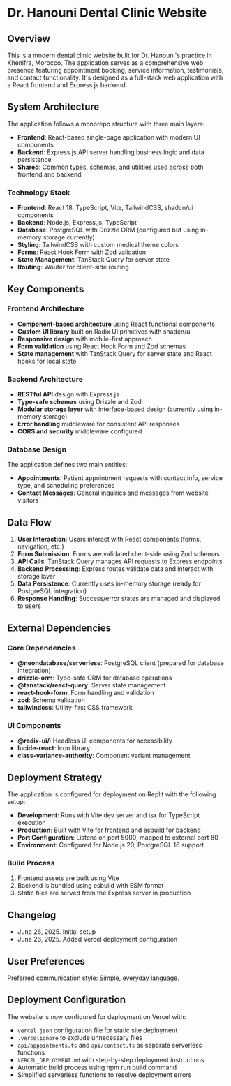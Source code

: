 # Dr. Hanouni Dental Clinic Website

## Overview

This is a modern dental clinic website built for Dr. Hanouni's practice in Khénifra, Morocco. The application serves as a comprehensive web presence featuring appointment booking, service information, testimonials, and contact functionality. It's designed as a full-stack web application with a React frontend and Express.js backend.

## System Architecture

The application follows a monorepo structure with three main layers:

- **Frontend**: React-based single-page application with modern UI components
- **Backend**: Express.js API server handling business logic and data persistence
- **Shared**: Common types, schemas, and utilities used across both frontend and backend

### Technology Stack

- **Frontend**: React 18, TypeScript, Vite, TailwindCSS, shadcn/ui components
- **Backend**: Node.js, Express.js, TypeScript
- **Database**: PostgreSQL with Drizzle ORM (configured but using in-memory storage currently)
- **Styling**: TailwindCSS with custom medical theme colors
- **Forms**: React Hook Form with Zod validation
- **State Management**: TanStack Query for server state
- **Routing**: Wouter for client-side routing

## Key Components

### Frontend Architecture
- **Component-based architecture** using React functional components
- **Custom UI library** built on Radix UI primitives with shadcn/ui
- **Responsive design** with mobile-first approach
- **Form validation** using React Hook Form and Zod schemas
- **State management** with TanStack Query for server state and React hooks for local state

### Backend Architecture
- **RESTful API** design with Express.js
- **Type-safe schemas** using Drizzle and Zod
- **Modular storage layer** with interface-based design (currently using in-memory storage)
- **Error handling** middleware for consistent API responses
- **CORS and security** middleware configured

### Database Design
The application defines two main entities:
- **Appointments**: Patient appointment requests with contact info, service type, and scheduling preferences
- **Contact Messages**: General inquiries and messages from website visitors

## Data Flow

1. **User Interaction**: Users interact with React components (forms, navigation, etc.)
2. **Form Submission**: Forms are validated client-side using Zod schemas
3. **API Calls**: TanStack Query manages API requests to Express endpoints
4. **Backend Processing**: Express routes validate data and interact with storage layer
5. **Data Persistence**: Currently uses in-memory storage (ready for PostgreSQL integration)
6. **Response Handling**: Success/error states are managed and displayed to users

## External Dependencies

### Core Dependencies
- **@neondatabase/serverless**: PostgreSQL client (prepared for database integration)
- **drizzle-orm**: Type-safe ORM for database operations
- **@tanstack/react-query**: Server state management
- **react-hook-form**: Form handling and validation
- **zod**: Schema validation
- **tailwindcss**: Utility-first CSS framework

### UI Components
- **@radix-ui/**: Headless UI components for accessibility
- **lucide-react**: Icon library
- **class-variance-authority**: Component variant management

## Deployment Strategy

The application is configured for deployment on Replit with the following setup:

- **Development**: Runs with Vite dev server and tsx for TypeScript execution
- **Production**: Built with Vite for frontend and esbuild for backend
- **Port Configuration**: Listens on port 5000, mapped to external port 80
- **Environment**: Configured for Node.js 20, PostgreSQL 16 support

### Build Process
1. Frontend assets are built using Vite
2. Backend is bundled using esbuild with ESM format
3. Static files are served from the Express server in production

## Changelog
- June 26, 2025. Initial setup
- June 26, 2025. Added Vercel deployment configuration

## User Preferences

Preferred communication style: Simple, everyday language.

## Deployment Configuration

The website is now configured for deployment on Vercel with:
- `vercel.json` configuration file for static site deployment
- `.vercelignore` to exclude unnecessary files
- `api/appointments.ts` and `api/contact.ts` as separate serverless functions
- `VERCEL_DEPLOYMENT.md` with step-by-step deployment instructions
- Automatic build process using npm run build command
- Simplified serverless functions to resolve deployment errors